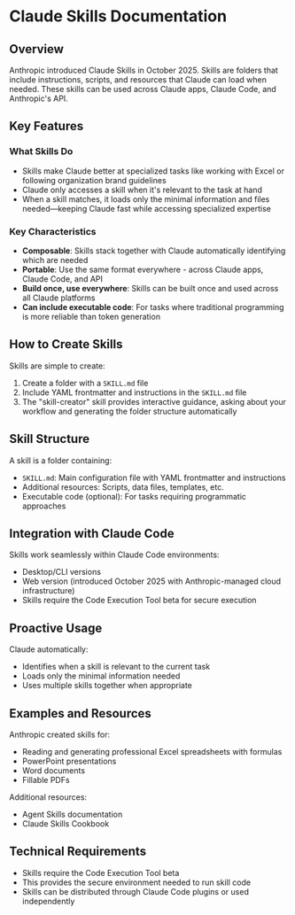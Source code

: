 # Claude Skills Documentation

## Overview

Anthropic introduced Claude Skills in October 2025. Skills are folders that include instructions, scripts, and resources that Claude can load when needed. These skills can be used across Claude apps, Claude Code, and Anthropic's API.

## Key Features

### What Skills Do

- Skills make Claude better at specialized tasks like working with Excel or following organization brand guidelines
- Claude only accesses a skill when it's relevant to the task at hand
- When a skill matches, it loads only the minimal information and files needed—keeping Claude fast while accessing specialized expertise

### Key Characteristics

- **Composable**: Skills stack together with Claude automatically identifying which are needed
- **Portable**: Use the same format everywhere - across Claude apps, Claude Code, and API
- **Build once, use everywhere**: Skills can be built once and used across all Claude platforms
- **Can include executable code**: For tasks where traditional programming is more reliable than token generation

## How to Create Skills

Skills are simple to create:
1. Create a folder with a `SKILL.md` file
2. Include YAML frontmatter and instructions in the `SKILL.md` file
3. The "skill-creator" skill provides interactive guidance, asking about your workflow and generating the folder structure automatically

## Skill Structure

A skill is a folder containing:
- `SKILL.md`: Main configuration file with YAML frontmatter and instructions
- Additional resources: Scripts, data files, templates, etc.
- Executable code (optional): For tasks requiring programmatic approaches

## Integration with Claude Code

Skills work seamlessly within Claude Code environments:
- Desktop/CLI versions
- Web version (introduced October 2025 with Anthropic-managed cloud infrastructure)
- Skills require the Code Execution Tool beta for secure execution

## Proactive Usage

Claude automatically:
- Identifies when a skill is relevant to the current task
- Loads only the minimal information needed
- Uses multiple skills together when appropriate

## Examples and Resources

Anthropic created skills for:
- Reading and generating professional Excel spreadsheets with formulas
- PowerPoint presentations
- Word documents
- Fillable PDFs

Additional resources:
- Agent Skills documentation
- Claude Skills Cookbook

## Technical Requirements

- Skills require the Code Execution Tool beta
- This provides the secure environment needed to run skill code
- Skills can be distributed through Claude Code plugins or used independently
